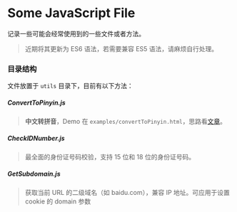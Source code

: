# Some JavaScript File

记录一些可能会经常使用到的一些文件或者方法。

> 近期将其更新为 ES6 语法，若需要兼容 ES5 语法，请麻烦自行处理。

### 目录结构

文件放置于 `utils` 目录下，目前有以下方法：

##### ConvertToPinyin.js

> **中文转拼音**，Demo 在 `examples/convertToPinyin.html`，思路看[文章](https://www.jianshu.com/p/eb96eac8a091)。

##### CheckIDNumber.js

> 最全面的身份证号码校验，支持 15 位和 18 位的身份证号码。

##### GetSubdomain.js

> 获取当前 URL 的二级域名（如 baidu.com），兼容 IP 地址。可应用于设置 cookie 的 domain 参数

